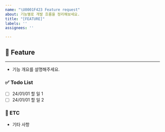 ```yaml
---
name: "\U0001F423 Feature request"
about: 기능별로 개발 흐름을 정리해보세요.
title: "[FEATURE]"
labels: ''
assignees: ''

---
```


## 🐣 Feature
---
- 기능 개요를 설명해주세요.

### ✅ Todo List
- [ ] 24/01/01 할 일 1
- [ ] 24/01/01 할 일 2

### 🎸 ETC
- 기타 사항
